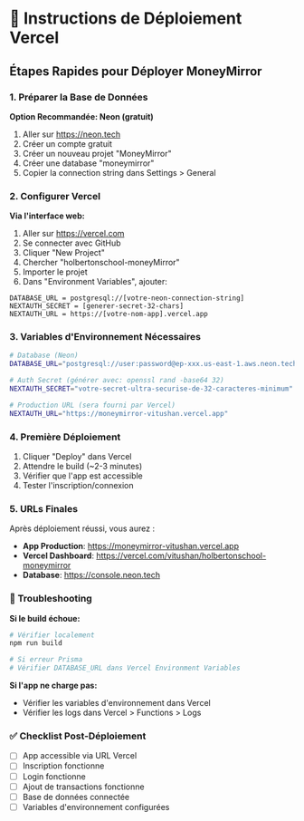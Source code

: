 # 🚀 Instructions de Déploiement Vercel

## Étapes Rapides pour Déployer MoneyMirror

### 1. Préparer la Base de Données

**Option Recommandée: Neon (gratuit)**
1. Aller sur https://neon.tech
2. Créer un compte gratuit
3. Créer un nouveau projet "MoneyMirror"
4. Créer une database "moneymirror"
5. Copier la connection string dans Settings > General

### 2. Configurer Vercel

**Via l'interface web:**
1. Aller sur https://vercel.com
2. Se connecter avec GitHub
3. Cliquer "New Project" 
4. Chercher "holbertonschool-moneyMirror"
5. Importer le projet
6. Dans "Environment Variables", ajouter:

```
DATABASE_URL = postgresql://[votre-neon-connection-string]
NEXTAUTH_SECRET = [generer-secret-32-chars]
NEXTAUTH_URL = https://[votre-nom-app].vercel.app
```

### 3. Variables d'Environnement Nécessaires

```bash
# Database (Neon)
DATABASE_URL="postgresql://user:password@ep-xxx.us-east-1.aws.neon.tech/moneymirror?sslmode=require"

# Auth Secret (générer avec: openssl rand -base64 32)
NEXTAUTH_SECRET="votre-secret-ultra-securise-de-32-caracteres-minimum"

# Production URL (sera fourni par Vercel)
NEXTAUTH_URL="https://moneymirror-vitushan.vercel.app"
```

### 4. Première Déploiement

1. Cliquer "Deploy" dans Vercel
2. Attendre le build (~2-3 minutes)
3. Vérifier que l'app est accessible
4. Tester l'inscription/connexion

### 5. URLs Finales

Après déploiement réussi, vous aurez :

- **App Production**: https://moneymirror-vitushan.vercel.app
- **Vercel Dashboard**: https://vercel.com/vitushan/holbertonschool-moneymirror  
- **Database**: https://console.neon.tech

### 🔧 Troubleshooting

**Si le build échoue:**
```bash
# Vérifier localement
npm run build

# Si erreur Prisma
# Vérifier DATABASE_URL dans Vercel Environment Variables
```

**Si l'app ne charge pas:**
- Vérifier les variables d'environnement dans Vercel
- Vérifier les logs dans Vercel > Functions > Logs

### ✅ Checklist Post-Déploiement

- [ ] App accessible via URL Vercel
- [ ] Inscription fonctionne
- [ ] Login fonctionne  
- [ ] Ajout de transactions fonctionne
- [ ] Base de données connectée
- [ ] Variables d'environnement configurées